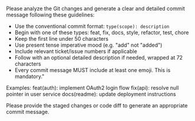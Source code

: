 Please analyze the Git changes and generate a clear and detailed commit message following these guidelines:

- Use the conventional commit format: `type(scope): description`
- Begin with one of these types: feat, fix, docs, style, refactor, test, chore
- Keep the first line under 50 characters
- Use present tense imperative mood (e.g. "add" not "added")
- Include relevant ticket/issue numbers if applicable
- Follow with an optional detailed description if needed, wrapped at 72 characters
- Every commit message MUST include at least one emoji. This is mandatory."

Examples:
feat(auth): implement OAuth2 login flow
fix(api): resolve null pointer in user service
docs(readme): update deployment instructions

Please provide the staged changes or code diff to generate an appropriate commit message.